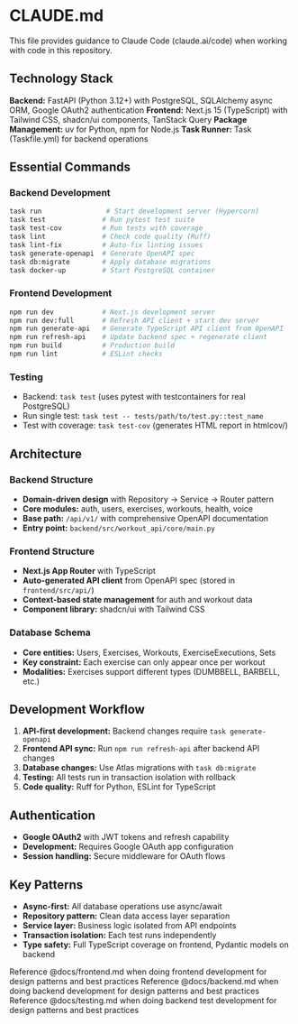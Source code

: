 # CLAUDE.md

This file provides guidance to Claude Code (claude.ai/code) when working with code in this repository.

## Technology Stack

**Backend:** FastAPI (Python 3.12+) with PostgreSQL, SQLAlchemy async ORM, Google OAuth2 authentication
**Frontend:** Next.js 15 (TypeScript) with Tailwind CSS, shadcn/ui components, TanStack Query
**Package Management:** uv for Python, npm for Node.js
**Task Runner:** Task (Taskfile.yml) for backend operations

## Essential Commands

### Backend Development
```bash
task run                # Start development server (Hypercorn)
task test              # Run pytest test suite
task test-cov          # Run tests with coverage
task lint              # Check code quality (Ruff)
task lint-fix          # Auto-fix linting issues
task generate-openapi  # Generate OpenAPI spec
task db:migrate        # Apply database migrations
task docker-up         # Start PostgreSQL container
```

### Frontend Development
```bash
npm run dev            # Next.js development server
npm run dev:full       # Refresh API client + start dev server
npm run generate-api   # Generate TypeScript API client from OpenAPI
npm run refresh-api    # Update backend spec + regenerate client
npm run build          # Production build
npm run lint           # ESLint checks
```

### Testing
- Backend: `task test` (uses pytest with testcontainers for real PostgreSQL)
- Run single test: `task test -- tests/path/to/test.py::test_name`
- Test with coverage: `task test-cov` (generates HTML report in htmlcov/)

## Architecture

### Backend Structure
- **Domain-driven design** with Repository → Service → Router pattern
- **Core modules:** auth, users, exercises, workouts, health, voice
- **Base path:** `/api/v1/` with comprehensive OpenAPI documentation
- **Entry point:** `backend/src/workout_api/core/main.py`

### Frontend Structure
- **Next.js App Router** with TypeScript
- **Auto-generated API client** from OpenAPI spec (stored in `frontend/src/api/`)
- **Context-based state management** for auth and workout data
- **Component library:** shadcn/ui with Tailwind CSS

### Database Schema
- **Core entities:** Users, Exercises, Workouts, ExerciseExecutions, Sets
- **Key constraint:** Each exercise can only appear once per workout
- **Modalities:** Exercises support different types (DUMBBELL, BARBELL, etc.)

## Development Workflow

1. **API-first development:** Backend changes require `task generate-openapi`
2. **Frontend API sync:** Run `npm run refresh-api` after backend API changes
3. **Database changes:** Use Atlas migrations with `task db:migrate`
4. **Testing:** All tests run in transaction isolation with rollback
5. **Code quality:** Ruff for Python, ESLint for TypeScript

## Authentication
- **Google OAuth2** with JWT tokens and refresh capability
- **Development:** Requires Google OAuth app configuration
- **Session handling:** Secure middleware for OAuth flows

## Key Patterns
- **Async-first:** All database operations use async/await
- **Repository pattern:** Clean data access layer separation
- **Service layer:** Business logic isolated from API endpoints
- **Transaction isolation:** Each test runs independently
- **Type safety:** Full TypeScript coverage on frontend, Pydantic models on backend

Reference @docs/frontend.md when doing frontend development for design patterns and best practices
Reference @docs/backend.md when doing backend development for design patterns and best practices
Reference @docs/testing.md when doing backend test development for design patterns and best practices
